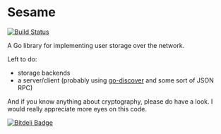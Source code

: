 # Sesame

[![Build Status](https://travis-ci.org/plants/sesame.png?branch=develop)](https://travis-ci.org/plants/sesame)

A Go library for implementing user storage over the network.

Left to do:

 - storage backends
 - a server/client (probably using [go-discover][go-discover] and some sort of JSON RPC)

And if you know anything about cryptography, please do have a look. I would
really appreciate more eyes on this code.

[go-discover]: https://github.com/flynn/go-discover "flynn/go-discover"

[![Bitdeli Badge](https://d2weczhvl82[go-discover]v0.cloudfront.net/BrianHicks/sesame/trend.png)](https://bitdeli.com/free "Bitdeli Badge")
